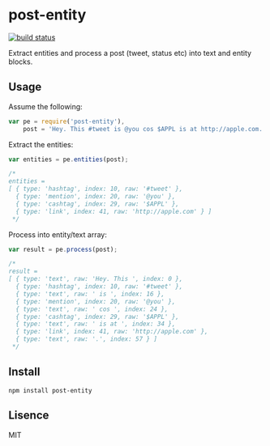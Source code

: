 # post-entity

[![build status](https://secure.travis-ci.org/phuu/post-entity.png)](http://travis-ci.org/phuu/post-entity)

Extract entities and process a post (tweet, status etc) into text and entity blocks.

## Usage

Assume the following:

```javascript
var pe = require('post-entity'),
    post = 'Hey. This #tweet is @you cos $APPL is at http://apple.com.',
```

Extract the entities:

```javascript
var entities = pe.entities(post);

/*
entities =
[ { type: 'hashtag', index: 10, raw: '#tweet' },
  { type: 'mention', index: 20, raw: '@you' },
  { type: 'cashtag', index: 29, raw: '$APPL' },
  { type: 'link', index: 41, raw: 'http://apple.com' } ]
 */
```

Process into entity/text array:

```javascript
var result = pe.process(post);

/*
result =
[ { type: 'text', raw: 'Hey. This ', index: 0 },
  { type: 'hashtag', index: 10, raw: '#tweet' },
  { type: 'text', raw: ' is ', index: 16 },
  { type: 'mention', index: 20, raw: '@you' },
  { type: 'text', raw: ' cos ', index: 24 },
  { type: 'cashtag', index: 29, raw: '$APPL' },
  { type: 'text', raw: ' is at ', index: 34 },
  { type: 'link', index: 41, raw: 'http://apple.com' },
  { type: 'text', raw: '.', index: 57 } ]
 */
```

## Install

`npm install post-entity`

## Lisence

MIT